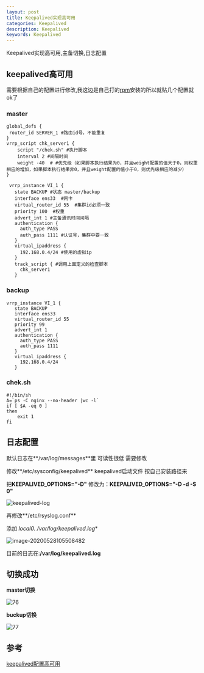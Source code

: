 ```yaml
---
layout: post
title: Keepalived实现高可用
categories: Keepalived
description: Keepalived
keywords: Keepalived
---
```


Keepalived实现高可用,主备切换,日志配置

## keepalived高可用

需要根据自己的配置进行修改,我这边是自己打的[rpm](./2020-3-31-nginx-keepalived-builds)安装的所以就贴几个配置就ok了

### master

```shell
global_defs {
 router_id SERVER_1 #路由id号，不能重复
}
vrrp_script chk_server1 { 
    script "/chek.sh" #执行脚本
    interval 2 #间隔时间
    weight -40  # #优先级（如果脚本执行结果为0，并且weight配置的值大于0，则权重相应的增加，如果脚本执行结果非0，并且weight配置的值小于0，则优先级相应的减少）
}             
      
 vrrp_instance VI_1 {
   state BACKUP #状态 master/backup
   interface ens33  #网卡
   virtual_router_id 55  #集群id必须一致
   priority 100  #权重
   advert_int 1 #主备通讯时间间隔
   authentication {
     auth_type PASS
     auth_pass 1111 #认证号，集群中要一致
   }
   virtual_ipaddress {
     192.168.0.4/24 #使用的虚拟ip
   }
   track_script { #调用上面定义的检查脚本
     chk_server1 
   }

```

### backup

```
vrrp_instance VI_1 {
   state BACKUP 
   interface ens33
   virtual_router_id 55
   priority 99
   advert_int 1
   authentication {
     auth_type PASS
     auth_pass 1111
   }
   virtual_ipaddress {
     192.168.0.4/24
   }

```

### chek.sh

```shell
#!/bin/sh
A=`ps -C nginx --no-header |wc -l`
if [ $A -eq 0 ]
then
    exit 1
fi
```

## 日志配置

默认日志在**/var/log/messages**里 可读性很低 需要修改

修改**/etc/sysconfig/keepalived**  keepalived启动文件 按自己安装路径来

把**KEEPALIVED_OPTIONS="-D"** 修改为：**KEEPALIVED_OPTIONS="-D -d -S 0"**

![keepalived-log](https://i.opsta.cn/keepalived/keepalived-log.png)

再修改**/etc/rsyslog.conf** 

添加   **local0.*                                                /var/log/keepalived.log**

![image-20200528105508482](https://i.opsta.cn/rsyslog/rsyslog-keepalived-log.png)

目前的日志在:**/var/log/keepalived.log** 

## 切换成功

**master切换**

![76](https://i.opsta.cn/keepalived/keepalived-switch-master.png)

**buckup切换**

![77](https://i.opsta.cn/keepalived/keepalived-switch-buckup.png)

## 参考

[keepalived配置高可用](http://www.linkops.cn/820.htm)